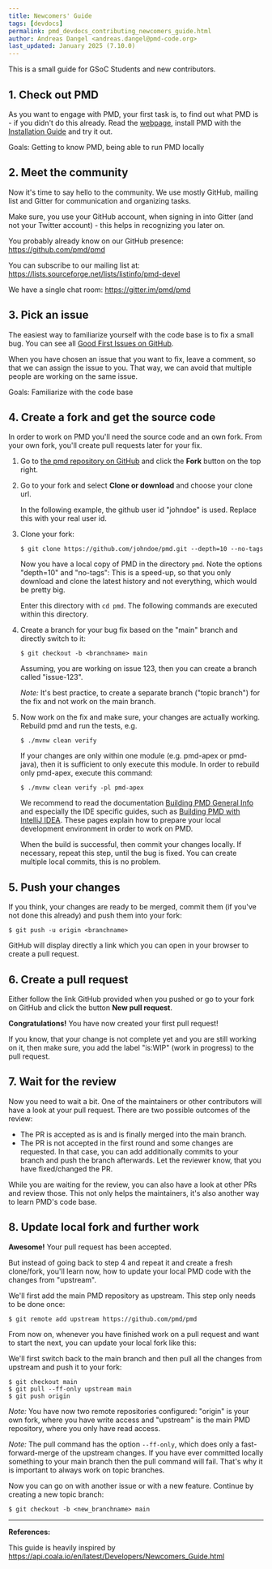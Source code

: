 ```yaml
---
title: Newcomers' Guide
tags: [devdocs]
permalink: pmd_devdocs_contributing_newcomers_guide.html
author: Andreas Dangel <andreas.dangel@pmd-code.org>
last_updated: January 2025 (7.10.0)
---
```


This is a small guide for GSoC Students and new contributors.

## 1. Check out PMD

As you want to engage with PMD, your first task is, to find out what PMD is - if you didn't do this already.
Read the [webpage](https://pmd.github.io), install PMD with the [Installation Guide](https://pmd.github.io/latest/pmd_userdocs_installation.html) and try it out.


Goals: Getting to know PMD, being able to run PMD locally


## 2. Meet the community

Now it's time to say hello to the community. We use mostly GitHub, mailing list and Gitter for communication
and organizing tasks.

Make sure, you use your GitHub account, when signing in into Gitter (and not your Twitter account) - this helps in recognizing you later on.

You probably already know on our GitHub presence: <https://github.com/pmd/pmd>

You can subscribe to our mailing list at: <https://lists.sourceforge.net/lists/listinfo/pmd-devel>

We have a single chat room: <https://gitter.im/pmd/pmd>

## 3. Pick an issue

The easiest way to familiarize yourself with the code base is to fix a small bug. You can see all [Good First Issues on GitHub](https://github.com/pmd/pmd/issues?utf8=%E2%9C%93&q=is%3Aopen+label%3A%22good+first+issue%22+no%3Aassignee+-label%3Ahas%3Apr).

When you have chosen an issue that you want to fix, leave a comment, so that we can assign the issue to you. That
way, we can avoid that multiple people are working on the same issue.

Goals: Familiarize with the code base

## 4. Create a fork and get the source code

In order to work on PMD you'll need the source code and an own fork. From your own fork, you'll create
pull requests later for your fix.

1. Go to [the pmd repository on GitHub](https://github.com/pmd/pmd) and click the **Fork** button on the top right.
2. Go to your fork and select **Clone or download** and choose your clone url.

   In the following example, the github user id "johndoe" is used. Replace this with your real user id.

3. Clone your fork:

    ``` shell
    $ git clone https://github.com/johndoe/pmd.git --depth=10 --no-tags
    ```

   Now you have a local copy of PMD in the directory `pmd`. Note the options "depth=10" and "no-tags": This
   is a speed-up, so that you only download and clone the latest history and not everything,
   which would be pretty big.

   Enter this directory with `cd pmd`. The following commands are executed within this directory.

4.  Create a branch for your bug fix based on the "main" branch and directly switch to it:

    ``` shell
    $ git checkout -b <branchname> main
    ```

    Assuming, you are working on issue 123, then you can create a branch called "issue-123".

    _Note:_ It's best practice, to create a separate branch ("topic branch") for the fix and not work on the main branch.

5.  Now work on the fix and make sure, your changes are actually working. Rebuild pmd and run the tests, e.g.

    ``` shell
    $ ./mvnw clean verify
    ```

    If your changes are only within one module (e.g. pmd-apex or pmd-java), then it is sufficient to only execute this
    module. In order to rebuild only pmd-apex, execute this command:

    ``` shell
    $ ./mvnw clean verify -pl pmd-apex
    ```

    We recommend to read the documentation [Building PMD General Info](pmd_devdocs_building_general.html) and
    especially the IDE specific guides, such as [Building PMD with IntelliJ IDEA](pmd_devdocs_building_intellij.html).
    These pages explain how to prepare your local development environment in order to work on PMD.

    When the build is successful, then commit your changes locally. If necessary, repeat
    this step, until the bug is fixed. You can create multiple local commits, this
    is no problem.

## 5. Push your changes

If you think, your changes are ready to be merged, commit them (if you've not done this already) and push
them into your fork:

``` shell
$ git push -u origin <branchname>
```

GitHub will display directly a link which you can open in your browser to
create a pull request.

## 6. Create a pull request

Either follow the link GitHub provided when you pushed or go to your fork on
GitHub and click the button **New pull request**.

**Congratulations!** You have now created your first pull request!

If you know, that your change is not complete yet and you are still working on it, then make sure, you
add the label "is:WIP" (work in progress) to the pull request.

## 7. Wait for the review

Now you need to wait a bit. One of the maintainers or other contributors will have a look at your pull request.
There are two possible outcomes of the review:
* The PR is accepted as is and is finally merged into the main branch.
* The PR is not accepted in the first round and some changes are requested. In that case, you can add additionally commits to your branch and push the branch afterwards. Let the reviewer know, that you have fixed/changed the PR.

While you are waiting for the review, you can also have a look at other PRs and review those. This not only helps the maintainers, it's also another way to learn PMD's code base.

## 8. Update local fork and further work

**Awesome!** Your pull request has been accepted.

But instead of going back to step 4 and repeat it and create a fresh clone/fork,
you'll learn now, how to update your local PMD code with the changes from "upstream".

We'll first add the main PMD repository as upstream. This step only needs to be done
once:

``` shell
$ git remote add upstream https://github.com/pmd/pmd
```

From now on, whenever you have finished work on a pull request and want to
start the next, you can update your local fork like this:

We'll first switch back to the main branch and then pull all the changes from
upstream and push it to your fork:

``` shell
$ git checkout main
$ git pull --ff-only upstream main
$ git push origin
```

_Note:_ You have now two remote repositories configured: "origin" is your own fork,
where you have write access and "upstream" is the main PMD repository, where you
only have read access.

_Note:_ The pull command has the option `--ff-only`, which does only a fast-forward-merge
of the upstream changes. If you have ever committed locally something to your main
branch then the pull command will fail. That's why it is important to always
work on topic branches.

Now you can go on with another issue or with a new feature.
Continue by creating a new topic branch:


``` shell
$ git checkout -b <new_branchname> main
```



-----

**References:**

This guide is heavily inspired by <https://api.coala.io/en/latest/Developers/Newcomers_Guide.html>
